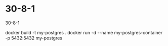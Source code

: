 # 30-8-1
30-8-1

docker build -t my-postgres .
docker run -d --name my-postgres-container -p 5432:5432 my-postgres
